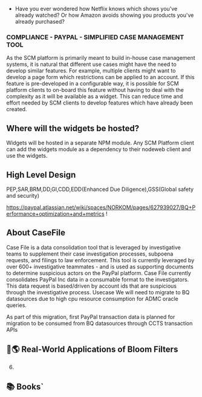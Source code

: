 
* Have you ever wondered how Netflix knows which shows you've already watched? Or how Amazon avoids showing you products you've already purchased?
### COMPLIANCE - PAYPAL - SIMPLIFIED CASE MANAGEMENT TOOL

As the SCM platform is primarily meant to build in-house case management systems, it is natural that different use cases 
might have the need to develop similar features. For example, multiple clients might want to develop a page form which restrictions can be applied to an account.
If this feature is pre-developed in a configurable way, it is possible for SCM platform clients to on-board this feature without having to deal with the complexity as it will be available as a widget. This can reduce time and effort needed by SCM clients to develop features which have already been created.

## Where will the widgets be hosted?
Widgets will be hosted in a separate NPM module. Any SCM Platform client can add the widgets module as a dependency to their nodeweb client  and use the widgets.
## High Level Design
PEP,SAR,BRM,DD,GI,CDD,EDD(Enhanced Due Diligence),GSS(Global safety and security)

https://paypal.atlassian.net/wiki/spaces/NORKOM/pages/627939027/BQ+Performance+optimization+and+metrics
!

## About CaseFile

Case File is a data consolidation tool that is leveraged by investigative teams to supplement their case investigation processes, subpoena requests, and filings to law enforcement. This tool is currently leveraged by over 600+ investigative teammates - and is used as supporting documents to determine suspicious actors on the PayPal platform. Case File currently consolidates PayPal Inc data in a consumable format to the investigators. This data request is based/driven by account ids that are suspicious through the investigative process.
Usecase
We will need to migrate to BQ datasources due to high cpu resource consumption for ADMC oracle queries.

As part of this migration, first PayPal transaction data is planned for migration to be consumed from BQ datasources through CCTS transaction APIs


## 📌🌎 Real-World Applications of Bloom Filters


6. 
## 📚 Books`

